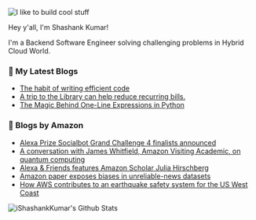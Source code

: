 ![I like to build cool stuff](https://res.cloudinary.com/dt8g3rhcy/image/upload/v1595929574/i_like_to_build_cool_shit._1_nzbwjh.png)

Hey y'all, I'm Shashank Kumar! 

I'm a Backend Software Engineer solving challenging problems in Hybrid Cloud World.

### 📕 My Latest Blogs
<!-- BLOG-POST-LIST:START -->
- [The habit of writing efficient code](https://medium.com/@ishashankkumar/the-habit-of-writing-efficient-code-153b05f04269?source=rss-d24dda280d5f------2)
- [A trip to the Library can help reduce recurring bills.](https://medium.com/swlh/a-trip-to-the-library-can-help-reduce-recurring-bills-23bca495cdf5?source=rss-d24dda280d5f------2)
- [The Magic Behind One-Line Expressions in Python](https://medium.com/swlh/the-magic-behind-one-line-expressions-in-python-816c10180c5c?source=rss-d24dda280d5f------2)
<!-- BLOG-POST-LIST:END -->

### 📕 Blogs by Amazon
<!-- AMAZON-BLOG-POST-LIST:START -->
- [Alexa Prize Socialbot Grand Challenge 4 finalists announced](https://www.amazon.science/academic-engagements/alexa-prize-socialbot-grand-challenge-4-finalists-announced)
- [A conversation with James Whitfield, Amazon Visiting Academic, on quantum computing](https://www.amazon.science/working-at-amazon/a-conversation-with-james-whitfield-amazon-visiting-academic-on-quantum-computing)
- [Alexa & Friends features Amazon Scholar Julia Hirschberg](https://www.amazon.science/videos-webinars/alexa-friends-features-amazon-scholar-julia-hirschberg)
- [Amazon paper exposes biases in unreliable-news datasets](https://www.amazon.science/blog/amazon-paper-exposes-bias-in-unreliable-news-datasets)
- [How AWS contributes to an earthquake safety system for the US West Coast](https://www.amazon.science/research-awards/success-stories/how-aws-contributes-to-an-earthquake-safety-information-system-for-the-us-west-coast)
<!-- AMAZON-BLOG-POST-LIST:END -->



<img align="center" alt="iShashankKumar's Github Stats" src="https://github-readme-stats.vercel.app/api?username=ishashankkumar&show_icons=true&hide_border=true" />
